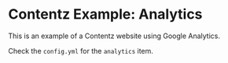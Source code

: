 # Contentz Example: Analytics

This is an example of a Contentz website using Google Analytics.

Check the `config.yml` for the `analytics` item.
